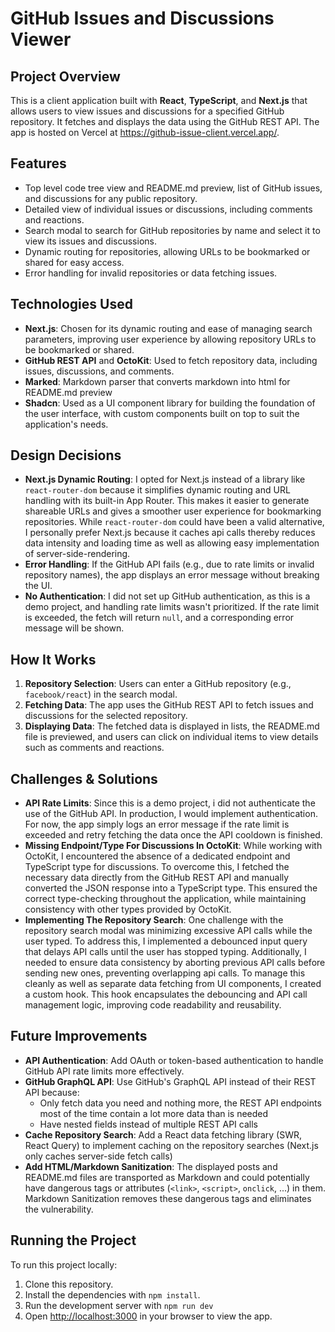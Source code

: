 GitHub Issues and Discussions Viewer
====================================

Project Overview
----------------

This is a client application built with **React**, **TypeScript**, and **Next.js** that allows users to view issues and discussions for a specified GitHub repository. It fetches and displays the data using the GitHub REST API. The app is hosted on Vercel at <https://github-issue-client.vercel.app/>.

Features
--------

* Top level code tree view and README.md preview, list of GitHub issues, and discussions for any public repository.
* Detailed view of individual issues or discussions, including comments and reactions.
* Search modal to search for GitHub repositories by name and select it to view its issues and discussions.
* Dynamic routing for repositories, allowing URLs to be bookmarked or shared for easy access.
* Error handling for invalid repositories or data fetching issues.

Technologies Used
-----------------

* **Next.js**: Chosen for its dynamic routing and ease of managing search parameters, improving user experience by allowing repository URLs to be bookmarked or shared.
* **GitHub REST API** and **OctoKit**: Used to fetch repository data, including issues, discussions, and comments.
* **Marked**: Markdown parser that converts markdown into html for README.md preview
* **Shadcn**: Used as a UI component library for building the foundation of the user interface, with custom components built on top to suit the application's needs.

Design Decisions
----------------

* **Next.js Dynamic Routing**: I opted for Next.js instead of a library like `react-router-dom` because it simplifies dynamic routing and URL handling with its built-in App Router. This makes it easier to generate shareable URLs and gives a smoother user experience for bookmarking repositories. While `react-router-dom` could have been a valid alternative, I personally prefer Next.js because it caches api calls thereby reduces data intensity and loading time as well as allowing easy implementation of server-side-rendering.
* **Error Handling**: If the GitHub API fails (e.g., due to rate limits or invalid repository names), the app displays an error message without breaking the UI.
* **No Authentication**: I did not set up GitHub authentication, as this is a demo project, and handling rate limits wasn't prioritized. If the rate limit is exceeded, the fetch will return `null`, and a corresponding error message will be shown.

How It Works
------------

1. **Repository Selection**: Users can enter a GitHub repository (e.g., `facebook/react`) in the search modal.
2. **Fetching Data**: The app uses the GitHub REST API to fetch issues and discussions for the selected repository.
3. **Displaying Data**: The fetched data is displayed in lists, the README.md file is previewed, and users can click on individual items to view details such as comments and reactions.

Challenges & Solutions
----------------------

* **API Rate Limits**: Since this is a demo project, i did not authenticate the use of the GitHub API. In production, I would implement authentication. For now, the app simply logs an error message if the rate limit is exceeded and retry fetching the data once the API cooldown is finished.
* **Missing Endpoint/Type For Discussions In OctoKit**: While working with OctoKit, I encountered the absence of a dedicated endpoint and TypeScript type for discussions. To overcome this, I fetched the necessary data directly from the GitHub REST API and manually converted the JSON response into a TypeScript type. This ensured the correct type-checking throughout the application, while maintaining consistency with other types provided by OctoKit.
* **Implementing The Repository Search**: One challenge with the repository search modal was minimizing excessive API calls while the user typed. To address this, I implemented a debounced input query that delays API calls until the user has stopped typing. Additionally, I needed to ensure data consistency by aborting previous API calls before sending new ones, preventing overlapping api calls. To manage this cleanly as well as separate data fetching from UI components, I created a custom hook. This hook encapsulates the debouncing and API call management logic, improving code readability and reusability.

Future Improvements
-------------------

* **API Authentication**: Add OAuth or token-based authentication to handle GitHub API rate limits more effectively.
* **GitHub GraphQL API**: Use GitHub's GraphQL API instead of their REST API because:
  * Only fetch data you need and nothing more, the REST API endpoints most of the time contain a lot more data than is needed
  * Have nested fields instead of multiple REST API calls
* **Cache Repository Search**: Add a React data fetching library (SWR, React Query) to implement caching on the repository searches (Next.js only caches server-side fetch calls)
* **Add HTML/Markdown Sanitization**: The displayed posts and README.md files are transported as Markdown and could potentially have dangerous tags or attributes (`<link>`, `<script>`, `onclick`, ...) in them. Markdown Sanitization removes these dangerous tags and eliminates the vulnerability.

Running the Project
-------------------

To run this project locally:

1. Clone this repository.
2. Install the dependencies with `npm install`.
3. Run the development server with `npm run dev`
4. Open <http://localhost:3000> in your browser to view the app.
